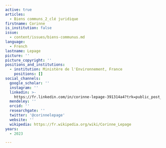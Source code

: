 ```yaml
---
active: true
articles:
  - Biens communs_2_clé juridique
firstname: Corinne
is_institution: false
issue:
  - content/issues/biens-communus.md
language:
  - French
lastname: Lepage
picture: ''
picture_copyright: ''
positions_and_institutions:
  - institution: Ministère de l'Environnement, France
    positions: []
social_channels:
  google_scholar: ''
  instagram: ''
  linkedin: >-
    https://fr.linkedin.com/in/corinne-lepage-391314a4?trk=public_post_feed-actor-name&original_referer=https%3A%2F%2Ffr.linkedin.com%2Fposts%2Fcorinne-lepage-391314a4_corinne-lepage-on-twitter-activity-7042819870895325184-H2ju
  mendeley: ''
  orcid: ''
  researchgate: ''
  twitter: '@corinnelepage'
  website: ''
  wikipedia: https://fr.wikipedia.org/wiki/Corinne_Lepage
years:
  - 2023

---
```

